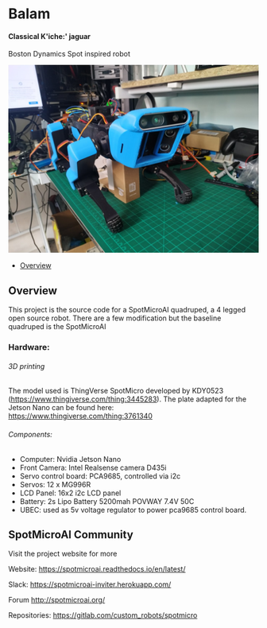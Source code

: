 # Balam
#### Classical K'iche:' jaguar

Boston Dynamics Spot inspired robot

![Balam](assets/balam_dev.jpg)

* [Overview](#Overview)


## Overview
This project is the source code for a SpotMicroAI quadruped, a 4 legged open source robot. There are a few modification but the baseline quadruped is the SpotMicroAI 


### Hardware:

###### 3D printing
The model used is ThingVerse SpotMicro developed by KDY0523 (https://www.thingiverse.com/thing:3445283).
The plate adapted for the Jetson Nano can be found here: https://www.thingiverse.com/thing:3761340

###### Components:
* Computer: Nvidia Jetson Nano
* Front Camera: Intel Realsense camera D435i
* Servo control board: PCA9685, controlled via i2c
* Servos: 12 x MG996R
* LCD Panel: 16x2 i2c LCD panel
* Battery: 2s Lipo Battery 5200mah POVWAY 7.4V 50C
* UBEC: used as 5v voltage regulator to power pca9685 control board.



## SpotMicroAI Community
Visit the project website for more

Website: https://spotmicroai.readthedocs.io/en/latest/

Slack: https://spotmicroai-inviter.herokuapp.com/

Forum http://spotmicroai.org/

Repositories: https://gitlab.com/custom_robots/spotmicro
